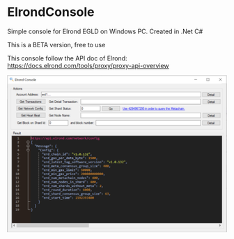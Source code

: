 # ElrondConsole
Simple console for Elrond EGLD on Windows PC.
Created in .Net C#

This is a BETA version, free to use

This console follow the API doc of Elrond: https://docs.elrond.com/tools/proxy/proxy-api-overview

![alt text](https://github.com/Digital3D/ElrondConsole/blob/master/Elrond_Console.png?raw=true)
